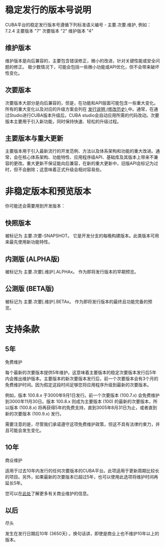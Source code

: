 # 稳定发行的版本号说明
CUBA平台的稳定发行版本号遵循下列标准语义编号 - 主要.次要.维护, 例如： 7.2.4
主要版本 "7"
次要版本 "2"
维护版本 "4"

## 维护版本
维护版本是向后兼容的，主要包含错误修正，微小的改进，针对关键性能或安全问题的修正。 极少数情况下，可能会包括一些微小功能或API优化，但不会带来破坏性变化。

## 次要版本
次要版本大部分是向后兼容的，但是，在功能和API层面可能包含一些重大变化。所有的重大变化以及对应的升级方案会列在 [发行说明 (修改历史) ](https://www.cuba-platform.cn/download/previous-platform/) 中。通常，在通过Studio进行CUBA版本升级后，CUBA studio会自动应用所需的代码改动。次要版本主要用于引入新功能，同时保持快速、轻松的升级过程。

## 主要版本与重大更新
主要版本用于引入最新流行的开发范例、方法以及体系架构和功能的重大改进。通常，会在核心体系架构、功能特性、应用程序级API、基础库及其版本上带来不兼容的更改。重大更新不保证能向后兼容，在新的重大更新中，旧版API会标记为过时，但不会删除；这意味着正式升级会相对容易些。

# 非稳定版本和预览版本
你可能还会需要用到开发版本：

## 快照版本
被标记为
主要.次要-SNAPSHOT。
它是开发分支的每晚构建版本。此类版本可用来最先使用新功能特性。

## 内测版 (ALPHA版)
被标记为
主要.次要[.维护].ALPHAx。
作为即将发行版本的早期预览。

## 公测版 (BETA版)
被标记为
主要.次要[.维护].BETAx。
作为即将发行版本的最终且功能完备的预览。

# 支持条款

## 5年
免费维护

每个最新的次要版本提供5年维护。这意味着主要版本的稳定次要版本发行后5年内会推出维护版本。主要版本的新次要版本发行后，前一个次要版本会有3个月的免费维护时间。因为假定这段时间足够您将应用程序升级到最新的次要版本。

例如，版本 100.8.x 于3000年9月1日发行。前一个次要版本 (100.7.x) 会免费维护到3000年11月30日。版本 100.8.x 则成为主要版本 (100) 的最新的次要版本，所以版本 (100.8.x) 将再获得5年的免费支持，直到3005年8月31日为止，或者直到新的次要版本 (100.9.x) 发行。

需要注意的是，尽管我们承诺遵守这项免费维护政策，但这不具有法律约束力，并且可能会发生变化。

## 10年

商业维护

适用于过去10年内发行的任何次要版本的CUBA平台。此项适用于更新周期比较长的项目。另外，如果最新的次要版本已超过5年，也可以使用此选项将维护时间再延长5年。

您可以在[此处](https://www.haulmont.com/services/cuba-platform-services/support/)了解更多有关商业维护的信息。

## 以后

尽头

发生在发行日期后10年 (3650天) 。换句话讲，即使是商业上也不维护10年以上的版本。